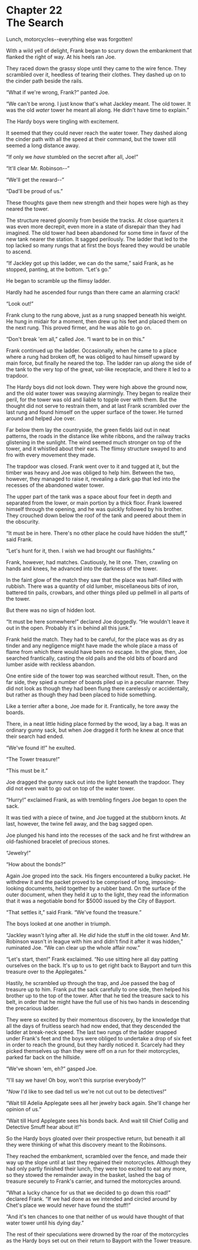 # Chapter 22 <br/> The Search


Lunch, motorcycles--everything else was forgotten!

With a wild yell of delight, Frank began to scurry down the embankment that flanked the right of way. At his heels ran Joe.

They raced down the grassy slope until they came to the wire fence. They scrambled over it, heedless of tearing their clothes. They dashed up on to the cinder path beside the rails.

“What if we're wrong, Frank?” panted Joe.

“We can't be wrong. I just know that's what Jackley meant. The old tower. It was the old *water* tower he meant all along. He didn't have time to explain.”

The Hardy boys were tingling with excitement.

It seemed that they could never reach the water tower. They dashed along the cinder path with all the speed at their command, but the tower still seemed a long distance away.

“If only we *have* stumbled on the secret after all, Joe!”

“It'll clear Mr. Robinson--”

“We'll get the reward--”

“Dad'll be proud of us.”

These thoughts gave them new strength and their hopes were high as they neared the tower.

The structure reared gloomily from beside the tracks. At close quarters it was even more decrepit, even more in a state of disrepair than they had imagined. The old tower had been abandoned for some time in favor of the new tank nearer the station. It sagged perilously. The ladder that led to the top lacked so many rungs that at first the boys feared they would be unable to ascend.

“If Jackley got up this ladder, we can do the same,” said Frank, as he stopped, panting, at the bottom. “Let's go.”

He began to scramble up the flimsy ladder.

Hardly had he ascended four rungs than there came an alarming crack!

“Look out!”

Frank clung to the rung above, just as a rung snapped beneath his weight. He hung in midair for a moment, then drew up his feet and placed them on the next rung. This proved firmer, and he was able to go on.

“Don't break 'em all,” called Joe. “I want to be in on this.”

Frank continued up the ladder. Occasionally, when he came to a place where a rung had broken off, he was obliged to haul himself upward by main force, but finally he neared the top. The ladder ran up along the side of the tank to the very top of the great, vat-like receptacle, and there it led to a trapdoor.

The Hardy boys did not look down. They were high above the ground now, and the old water tower was swaying alarmingly. They began to realize their peril, for the tower was old and liable to topple over with them. But the thought did not serve to restrain them, and at last Frank scrambled over the last rung and found himself on the upper surface of the tower. He turned around and helped Joe over.

Far below them lay the countryside, the green fields laid out in neat patterns, the roads in the distance like white ribbons, and the railway tracks glistening in the sunlight. The wind seemed much stronger on top of the tower, and it whistled about their ears. The flimsy structure swayed to and fro with every movement they made.

The trapdoor was closed. Frank went over to it and tugged at it, but the timber was heavy and Joe was obliged to help him. Between the two, however, they managed to raise it, revealing a dark gap that led into the recesses of the abandoned water tower.

The upper part of the tank was a space about four feet in depth and separated from the lower, or main portion by a thick floor. Frank lowered himself through the opening, and he was quickly followed by his brother. They crouched down below the roof of the tank and peered about them in the obscurity.

“It must be in here. There's no other place he could have hidden the stuff,” said Frank.

“Let's hunt for it, then. I wish we had brought our flashlights.”

Frank, however, had matches. Cautiously, he lit one. Then, crawling on hands and knees, he advanced into the darkness of the tower.

In the faint glow of the match they saw that the place was half-filled with rubbish. There was a quantity of old lumber, miscellaneous bits of iron, battered tin pails, crowbars, and other things piled up pellmell in all parts of the tower.

But there was no sign of hidden loot.

“It must be here somewhere!” declared Joe doggedly. “He wouldn't leave it out in the open. Probably it's in behind all this junk.”

Frank held the match. They had to be careful, for the place was as dry as tinder and any negligence might have made the whole place a mass of flame from which there would have been no escape. In the glow, then, Joe searched frantically, casting the old pails and the old bits of board and lumber aside with reckless abandon.

One entire side of the tower top was searched without result. Then, on the far side, they spied a number of boards piled up in a peculiar manner. They did not look as though they had been flung there carelessly or accidentally, but rather as though they had been placed to hide something.

Like a terrier after a bone, Joe made for it. Frantically, he tore away the boards.

There, in a neat little hiding place formed by the wood, lay a bag. It was an ordinary gunny sack, but when Joe dragged it forth he knew at once that their search had ended.

“We've found it!” he exulted.

“The Tower treasure!”

“This must be it.”

Joe dragged the gunny sack out into the light beneath the trapdoor. They did not even wait to go out on top of the water tower.

“Hurry!” exclaimed Frank, as with trembling fingers Joe began to open the sack.

It was tied with a piece of twine, and Joe tugged at the stubborn knots. At last, however, the twine fell away, and the bag sagged open.

Joe plunged his hand into the recesses of the sack and he first withdrew an old-fashioned bracelet of precious stones.

“Jewelry!”

“How about the bonds?”

Again Joe groped into the sack. His fingers encountered a bulky packet. He withdrew it and the packet proved to be comprised of long, imposing-looking documents, held together by a rubber band. On the surface of the outer document, when they held it up to the light, they read the information that it was a negotiable bond for $5000 issued by the City of Bayport.

“That settles it,” said Frank. “We've found the treasure.”

The boys looked at one another in triumph.

“Jackley wasn't lying after all. He *did* hide the stuff in the old tower. And Mr. Robinson wasn't in league with him and didn't find it after it was hidden,” ruminated Joe. “We can clear up the whole affair now.”

“Let's start, then!” Frank exclaimed. “No use sitting here all day patting ourselves on the back. It's up to us to get right back to Bayport and turn this treasure over to the Applegates.”

Hastily, he scrambled up through the trap, and Joe passed the bag of treasure up to him. Frank put the sack carefully to one side, then helped his brother up to the top of the tower. After that he tied the treasure sack to his belt, in order that he might have the full use of his two hands in descending the precarious ladder.

They were so excited by their momentous discovery, by the knowledge that all the days of fruitless search had now ended, that they descended the ladder at break-neck speed. The last two rungs of the ladder snapped under Frank's feet and the boys were obliged to undertake a drop of six feet in order to reach the ground, but they hardly noticed it. Scarcely had they picked themselves up than they were off on a run for their motorcycles, parked far back on the hillside.

“We've shown 'em, eh?” gasped Joe.

“I'll say we have! Oh boy, won't this surprise everybody?”

“*Now* I'd like to see dad tell us we're not cut out to be detectives!”

“Wait till Adelia Applegate sees all her jewelry back again. She'll change her opinion of us.”

“Wait till Hurd Applegate sees his bonds back. And wait till Chief Collig and Detective Smuff hear about it!”

So the Hardy boys gloated over their prospective return, but beneath it all they were thinking of what this discovery meant to the Robinsons.

They reached the embankment, scrambled over the fence, and made their way up the slope until at last they regained their motorcycles. Although they had only partly finished their lunch, they were too excited to eat any more, so they stowed the remainder away in the basket, lashed the bag of treasure securely to Frank's carrier, and turned the motorcycles around.

“What a lucky chance for us that we decided to go down this road!” declared Frank. “If we had done as we intended and circled around by Chet's place we would never have found the stuff!”

“And it's ten chances to one that neither of us would have thought of that water tower until his dying day.”

The rest of their speculations were drowned by the roar of the motorcycles as the Hardy boys set out on their return to Bayport with the Tower treasure.